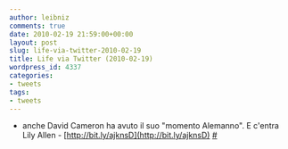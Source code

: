 ```yaml
---
author: leibniz
comments: true
date: 2010-02-19 21:59:00+00:00
layout: post
slug: life-via-twitter-2010-02-19
title: Life via Twitter (2010-02-19)
wordpress_id: 4337
categories:
- tweets
tags:
- tweets
---
```



	
  * anche David Cameron ha avuto il suo "momento Alemanno". E c'entra Lily Allen - [http://bit.ly/ajknsD](http://bit.ly/ajknsD) [#](http://twitter.com/leibniz/statuses/9331348371)


